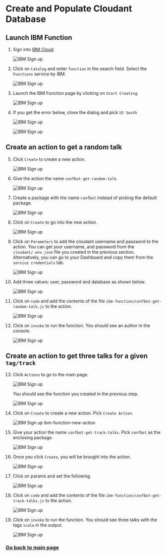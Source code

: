 # Create and Populate Cloudant Database

## Launch IBM Function

1. Sign into [IBM Cloud](https://console.bluemix.net).

    ![IBM Sign up](assets/cloudant-start.jpg)

2. Click on `Catalog` and enter `function` in the search field. Select the `Functions` service by IBM.
  
    ![IBM Sign up](assets/ibm-function-catalog.jpg)

3. Launch the IBM Function page by clicking on `Start Creating`.
  
    ![IBM Sign up](assets/ibm-function-launch.jpg)

4. If you get the error below, close the dialog and pick `US South` 

    ![IBM Sign up](assets/ibm-function-launch-error.jpg)

    ![IBM Sign up](assets/ibm-function-launch-error-fix.jpg)
## Create an action to get a random talk

5. Click `Create` to create a new action.

    ![IBM Sign up](assets/ibm-function-home.jpg)

6. Give the action the name `confbot-get-random-talk`.

    ![IBM Sign up](assets/ibm-function-random-create.jpg)

7. Create a package with the name `confbot` instead of picking the default package.

    ![IBM Sign up](assets/ibm-function-create-package.jpg)

8. Click on `Create` to go into the new action.

    ![IBM Sign up](assets/ibm-function-random-code.jpg)

9. Click on `Parameters` to add the cloudant username and password to the action. You can get your username, and password from the `cloudant/.env.json` file you created in the previous section. Alternatively, you can go to your Dashboard and copy them from the `service credentials` tab.

    ![IBM Sign up](assets/ibm-function-cloudant-parameters.png)

10. Add three values: user, password and database as shown below.

    ![IBM Sign up](assets/ibm-function-random-parameter.png)

11. Click on `code` and add the contents of the file `ibm-function/confbot-get-random-talk.js` to the action.

    ![IBM Sign up](assets/ibm-function-get-random-code.jpg)

12. Click on `invoke` to run the function. You should see an author in the console.

    ![IBM Sign up](assets/ibm-function-get-random-invoke.jpg)

## Create an action to get three talks for a given `tag/track`

13. Click `Actions` to go to the main page.

    ![IBM Sign up](assets/ibm-function-go-home.jpg)

    You should see the function you created in the previous step.
    
    ![IBM Sign up](assets/ibm-function-go-home-2.jpg)


14. Click on `Create` to create a new action. Pick `Create Action`. 

    ![IBM Sign up](assets/ibm-function-get-random-invoke.jpg)
ibm-function-new-action

15. Give your action the name `confbot-get-track-talks`. Pick `confbot` as the enclosing package.

    ![IBM Sign up](assets/ibm-function-track-talks-create.jpg)

16. Once you click `Create`, you will be brought into the action.

    ![IBM Sign up](assets/ibm-function-track-talks-create-2.jpg)

17. Click on params and set the following.

    ![IBM Sign up](assets/ibm-function-track-talks-params.png)

18. Click on `code` and add the contents of the file `ibm-function/confbot-get-track-talks.js` to the action.

    ![IBM Sign up](assets/ibm-function-track-talks-code.jpg)

19. Click on `invoke` to run the function. You should see three talks with the tags `scala` in the output.

    ![IBM Sign up](assets/ibm-function-track-talks-invoke.jpg)

### [Go back to main page](README.md)


